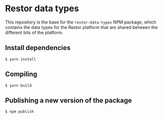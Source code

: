 # Restor data types

This repository is the base for the `restor-data-types` NPM package, which contains the data types for the Restor platform that are shared between the different bits of the platform.

## Install dependencies

```
$ yarn install
```

## Compiling

```
$ yarn build
```

## Publishing a new version of the package

```
$ npm publish
```